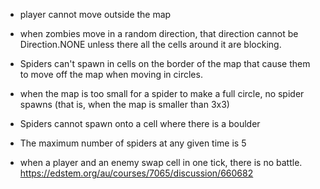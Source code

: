 - player cannot move outside the map

- when zombies move in a random direction, that direction cannot be
  Direction.NONE unless there all the cells around it are blocking.

- Spiders can't spawn in cells on the border of the map that cause them to move off the map when moving in circles.
- when the map is too small for a spider to make a full circle, no spider spawns
  (that is, when the map is smaller than 3x3)
- Spiders cannot spawn onto a cell where there is a boulder
- The maximum number of spiders at any given time is 5

- when a player and an enemy swap cell in one tick, there is no battle.
   https://edstem.org/au/courses/7065/discussion/660682